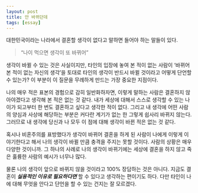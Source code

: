```yaml
---
layout: post
title: 안 바뀌던데
tags: [essay]
---
```


대한민국이라는 나라에서 결혼할 생각이 없다고 말하면 들어야 하는 말들이 있다.

> “나이 먹으면 생각이 또 바뀌어”

<!--more-->

생각이 바뀔 수 있는 것은 사실이지만, 타인의 입장에 놓여 본 적이 없는 사람이 ‘바뀌어 본 적이 없는 자신의 생각’을 토대로 타인의 생각이 반드시 바뀔 것이라고 어떻게 단언할 수 있는가? 이 부분이 이 질문을 무례하게 만드는 가장 중요한 지점이다.

나의 매우 적은 표본의 경험으로 감히 일반화하자면, 이렇게 말하는 사람은 결혼하지 않아야겠다고 생각해 본 적은 없는 것 같다. 내가 세상에 대해서 스스로 생각할 수 있는 나이가 되고부터 한 번도 결혼하고 싶다고 생각한 적이 없다. 그리고 내 생각에 어떤 사람의 양심과 사상에 해당하는 부분은 커다란 계기가 없는 한 그렇게 쉽사리 바뀌지 않는다. 그러므로 내 생각에 당신과 나 모두 이 점에 대해 생각이 바뀐 적은 없는 것 같다.

혹시나 비혼주의를 표방했다가 생각이 바뀌어 결혼을 하게 된 사람이 나에게 이렇게 이야기한다고 해서 나의 생각이 바뀔 만큼 충격을 주지는 못할 것이다. 사람의 상황은 매우 다양한 것이니까. 그 하나의 사례로 나의 생각이 바뀌기에는 세상에 결혼을 하지 않고 죽은 훌륭한 사람의 예시가 너무나 많다.

물론 나의 생각이 앞으로 바뀌지 않을 것이라고 100% 장담하는 것은 아니다. 지금도 결혼이 ***실용적인 이유로 필요하다면*** 할 수 있다고 생각하는 편이기도 하다. 다만 타인이 나에 대해 무엇을 안다고 단언을 할 수 있는 건지는 잘 모르겠다.
